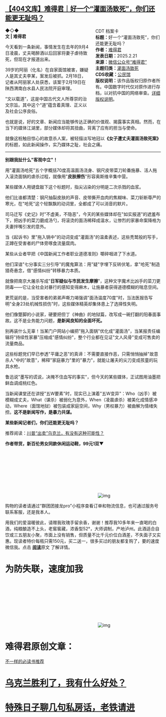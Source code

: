<!--1740144603000-->
[【404文库】难得君｜好一个“灌面汤致死”，你们还能更无耻吗？](https://chinadigitaltimes.net/chinese/715999.html)
------

<div style="width:42%;float:right;padding-left:20px"><div class="su-spoiler su-spoiler-style-fancy su-spoiler-icon-chevron-circle" data-scroll-offset="0" data-anchor-in-url="no"><div class="su-spoiler-title" tabindex="0" role="button"><span class="su-spoiler-icon"></span>CDT 档案卡</div><div class="su-spoiler-content su-u-clearfix su-u-trim"><strong>标题：</strong>好一个“灌面汤致死”，你们还能更无耻吗？<br><strong>作者：</strong><a href="https://chinadigitaltimes.net/chinese/tag/难得君" target="_blank">难得君</a><br><strong>发表日期：</strong>2025.2.21<br><strong>来源：</strong><a href="https://mp.weixin.qq.com/s/AjKPKM2b8nCE8wyIDlzuzA" target="_blank">微信公众号“难得君”</a><br><strong>主题归类：</strong><a href="https://chinadigitaltimes.net/space/灌面汤致死" target="_blank">灌面汤致死</a><br><strong>CDS收藏：</strong><a href="https://chinadigitaltimes.net/space/%E5%85%AC%E6%B0%91%E9%A6%86" target="_blank" rel="noopener">公民馆</a><br><strong>版权说明：</strong>该作品版权归原作者所有。中国数字时代仅对原作进行存档，以对抗中国的网络审查。<a href="https://chinadigitaltimes.net/chinese/copyright">详细版权说明</a>。</div></div></div><p>◆◇◆<br><strong>文 | 难得君</strong></p><p>今天看到一条新闻，事情发生在去年的9月4日凌晨，丈夫喝醉酒以后回家将妻子虐待致死，但现在才报道出来。</p><p>39岁的阿丽（化名）在自家面馆被害，嫌疑人是其丈夫李某，案发后被抓。2月18日，记者从阿丽家人处获悉，该案于2月19日在陕西渭南白水县人民法院开庭审理。</p><p>“文以载道”，这是中国古代文人所尊崇的治文宗旨。其中这个“道”蕴含着真理、正义以及社会公序良俗。</p><p>也就是说，好的文章、新闻应当能够传达正确的价值观、揭露事实真相。然而，在当下的媒体江湖里，部分媒体却将其扭曲，背离了应有的担当与使命。</p><p>就像这桩触目惊心的故意杀人案，被轻描淡写地冠以<strong>《女子遭丈夫灌面汤致死案》</strong>的标题，如此新闻操作，实乃媒体之耻，社会之痛。</p><hr><p><strong>别跟我扯什么"客观中立"！</strong></p><p>用"灌面汤呛死"五个字概括70度高温面汤浇身、钢尺皮带菜刀轮番施暴、活人拖入滚烫面锅的虐杀过程，就像用"<strong>皮肤擦伤</strong>"形容奥斯维辛集中营。</p><p>某些媒体人用键盘敲下这个标题时，指尖沾染的分明是二次杀戮的血浆。</p><p>他们比谁都清楚：钢尺抽裂皮肤的声音、皮带撕开血肉的焦糊味、菜刀斩断尊严的寒光，在"呛死"这个轻飘飘的动词里，全都成了可以消音的默片。</p><p>司马迁写《史记》时"不虚美，不隐恶"，今天的某些媒体却在"如实报道"的遮羞布下，把凶手的菜刀磨成汤勺，将滚烫的面汤稀释成温水，让惨烈的家暴命案降格为夫妻拌嘴引发的意外。</p><p>当《起诉书》里"拖入锅中"的动词变成"灌面汤"的温柔表述，这些秃鹫般的写手，正蹲在受害者的尸体旁啄食流量腐肉。</p><p>某些从业者早把《中国新闻工作者职业道德准则》嚼碎咽进了下水道。</p><p>他们深谙"七分事实三分引导"的魔鬼算法：用"疑"字埋下反转伏笔，拿"呛死"制造猎奇悬念，借"感情纠纷"转移暴力本质。</p><p>就像把南京大屠杀写成"<strong>日军疑似与市民发生摩擦</strong>"，这种文字魔术比凶手的菜刀更阴毒——它让全社会对暴行的感知变得麻木，让施暴者获得道德模糊的喘息空间。</p><p>更荒诞的是，当受害者的弟弟声嘶力竭强调"面汤温度70度"时，当法医报告写明"全身23处机械性损伤"时，这些媒体精英却集体患上了选择性失明。</p><p>他们像蹩脚的小说家，硬要把但丁《神曲》的地狱篇，改写成一碗打翻的阳春面事故。这不是业务能力问题，<strong>是新闻良知的全面坏死。</strong></p><p>别再装什么无辜！当某门户网站小编把"拖入面锅"优化成"灌面汤"，当某报责任编辑将"持续性家暴"压缩成"感情纠纷"，整个行业都在见证"文人风骨"变成可售卖的流量商品。</p><p>这些标题党们早已参透"平庸之恶"的真谛：不需要直接作恶，只需悄悄抽掉"故意杀人"中的"故意"，稀释"家庭暴力"里的"暴力"，就能让屠夫的尖刀变成孩童的玩具水枪。</p><p>鲁迅说"墨写的谎说，决掩不住血写的事实"，但今天的某些媒体，正试图用油墨把鲜血调成桃红色。</p><p>当新闻课堂还在讲授"五W要素"时，现实已上演着"五W变异"：Who（凶手）被模糊成丈夫，What（谋杀）被弱化为意外，When（凌晨虐杀）被美化成情感冲动，Where（面馆地狱）被包装成家庭空间，Why（男权暴力）被曲解为情绪失控。<strong>这不是新闻写作，是暴力共谋。</strong></p><p><strong>某些新闻记者们，你们还能更无耻吗？</strong></p><p>推荐阅读：<a href="https://mp.weixin.qq.com/s/STQjc138Rx1hSrAsIgxU7g">川普“出卖”乌克兰，有没有这种可能性？</a></p><p><strong>作者带货，新百伦男女同款休闲运动鞋，99元1双▼</strong></p><p><img decoding="async" src="data:image/svg+xml,%3Csvg%20xmlns='http://www.w3.org/2000/svg'%20viewBox='0%200%200%200'%3E%3C/svg%3E" alt="img" data-lazy-src="https://chinadigitaltimes.net/chinese/files/2025/02/好一个灌面汤致死，你们还能更无耻吗？.jpeg"><noscript><img decoding="async" src="https://chinadigitaltimes.net/chinese/files/2025/02/好一个灌面汤致死，你们还能更无耻吗？.jpeg" alt="img"></noscript></p><p>购物的读者请通过“群团团接龙pro”小程序查看订单和物流信息，也可通过服务号联系客服，还是我本人。</p><p>用我们的爱温暖彼此，请赠我玫瑰手留余香，谢谢！推荐我10多年来一直喝的白酒，纯粮酿造不上头，老窖窖藏，浓香型52°，大师调制，产地泸州。此酒适合自饮或三五朋友小聚，市面上没有销售，但质量不比千元价位白酒差，不失面子又实惠。现读者特价每瓶只需150元，买二送一，很多买过的朋友都复购了，要的速度微信我。点击&nbsp;<strong><a href="https://mp.weixin.qq.com/s?__biz=Mzg2MTI1OTY0OQ==&amp;mid=2247502283&amp;idx=2&amp;sn=6d2e83e7275418703757dbd20ec8b573&amp;chksm=ce1b5b25f96cd233dc22889cc995f467dc4cf34d9616243a872e4f7a81013e51d85d41819cf2&amp;token=221475649%E2%8C%A9=zh_CN&amp;scene=21#wechat_redirect">阅读</a></strong>原文&nbsp;了解详情。</p><h1>为防失联，速度加我</h1><p><img decoding="async" src="data:image/svg+xml,%3Csvg%20xmlns='http://www.w3.org/2000/svg'%20viewBox='0%200%200%200'%3E%3C/svg%3E" alt="img" data-lazy-src="https://chinadigitaltimes.net/chinese/files/2024/10/post-712122-67092b5a8cee1."><noscript><img decoding="async" src="https://chinadigitaltimes.net/chinese/files/2024/10/post-712122-67092b5a8cee1." alt="img"></noscript></p><h1>难得君原创文章：</h1><p><a href="https://mp.weixin.qq.com/s?__biz=Mzg5Mjg2MTgzOQ==&amp;mid=2247485369&amp;idx=1&amp;sn=f0bdb428590eecf995aee12aff641ebc&amp;chksm=c036eb59f741624fe25b9c9a406f5e1d5c6f79a61993f943987ec5adafdd587bc372c64aadcb&amp;payreadticket=HK622nK9PsHD1s28DyjS3G4fNG9Kr8RMUmC5U4ukN6YmY7AK4kwyaAhFWmgeDpljXYEu-zc&amp;scene=21#wechat_redirect">不一样的必读书推荐</a></p><h1><strong><a href="https://mp.weixin.qq.com/s?__biz=Mzg2MTI1OTY0OQ==&amp;mid=2247510064&amp;idx=1&amp;sn=28b5c3764b66d913d389cdd4af28459f&amp;chksm=ce1b3adef96cb3c85ae359aa9c392e291ec2adfc7ec0aa98b629a919b1c2c0bab7ed91601321&amp;token=555515068%E2%8C%A9=zh_CN&amp;scene=21#wechat_redirect">乌克兰胜利了，我有什么好处？</a></strong></h1><h1><a href="https://mp.weixin.qq.com/s?__biz=Mzg5Mjg2MTgzOQ==&amp;mid=2247486130&amp;idx=1&amp;sn=30376da428d7c857169d16a2d7415d28&amp;chksm=c036e652f7416f4423a4582ea3b74b0e063814b7fdd00e9a14e8434973768a1548605d879f90&amp;payreadticket=HCqXBrcer1nGfP4OZWVkFvz98Feazr6Pj3_iEVp-5FFfvnqGPSUBeDONwZQpMuDbq-d9Xl8&amp;scene=21#wechat_redirect">特殊日子聊几句私房话，老铁请进</a></h1><div class="addtoany_share_save_container addtoany_content addtoany_content_bottom"><div class="a2a_kit a2a_kit_size_32 addtoany_list" data-a2a-url="https://chinadigitaltimes.net/chinese/715999.html" data-a2a-title="【404文库】难得君｜好一个“灌面汤致死”，你们还能更无耻吗？"><a class="a2a_button_facebook" href="https://www.addtoany.com/add_to/facebook?linkurl=https%3A%2F%2Fchinadigitaltimes.net%2Fchinese%2F715999.html&amp;linkname=%E3%80%90404%E6%96%87%E5%BA%93%E3%80%91%E9%9A%BE%E5%BE%97%E5%90%9B%EF%BD%9C%E5%A5%BD%E4%B8%80%E4%B8%AA%E2%80%9C%E7%81%8C%E9%9D%A2%E6%B1%A4%E8%87%B4%E6%AD%BB%E2%80%9D%EF%BC%8C%E4%BD%A0%E4%BB%AC%E8%BF%98%E8%83%BD%E6%9B%B4%E6%97%A0%E8%80%BB%E5%90%97%EF%BC%9F" title="Facebook" rel="nofollow noopener" target="_blank"></a><a class="a2a_button_twitter" href="https://www.addtoany.com/add_to/twitter?linkurl=https%3A%2F%2Fchinadigitaltimes.net%2Fchinese%2F715999.html&amp;linkname=%E3%80%90404%E6%96%87%E5%BA%93%E3%80%91%E9%9A%BE%E5%BE%97%E5%90%9B%EF%BD%9C%E5%A5%BD%E4%B8%80%E4%B8%AA%E2%80%9C%E7%81%8C%E9%9D%A2%E6%B1%A4%E8%87%B4%E6%AD%BB%E2%80%9D%EF%BC%8C%E4%BD%A0%E4%BB%AC%E8%BF%98%E8%83%BD%E6%9B%B4%E6%97%A0%E8%80%BB%E5%90%97%EF%BC%9F" title="Twitter" rel="nofollow noopener" target="_blank"></a><a class="a2a_button_telegram" href="https://www.addtoany.com/add_to/telegram?linkurl=https%3A%2F%2Fchinadigitaltimes.net%2Fchinese%2F715999.html&amp;linkname=%E3%80%90404%E6%96%87%E5%BA%93%E3%80%91%E9%9A%BE%E5%BE%97%E5%90%9B%EF%BD%9C%E5%A5%BD%E4%B8%80%E4%B8%AA%E2%80%9C%E7%81%8C%E9%9D%A2%E6%B1%A4%E8%87%B4%E6%AD%BB%E2%80%9D%EF%BC%8C%E4%BD%A0%E4%BB%AC%E8%BF%98%E8%83%BD%E6%9B%B4%E6%97%A0%E8%80%BB%E5%90%97%EF%BC%9F" title="Telegram" rel="nofollow noopener" target="_blank"></a><a class="a2a_button_reddit" href="https://www.addtoany.com/add_to/reddit?linkurl=https%3A%2F%2Fchinadigitaltimes.net%2Fchinese%2F715999.html&amp;linkname=%E3%80%90404%E6%96%87%E5%BA%93%E3%80%91%E9%9A%BE%E5%BE%97%E5%90%9B%EF%BD%9C%E5%A5%BD%E4%B8%80%E4%B8%AA%E2%80%9C%E7%81%8C%E9%9D%A2%E6%B1%A4%E8%87%B4%E6%AD%BB%E2%80%9D%EF%BC%8C%E4%BD%A0%E4%BB%AC%E8%BF%98%E8%83%BD%E6%9B%B4%E6%97%A0%E8%80%BB%E5%90%97%EF%BC%9F" title="Reddit" rel="nofollow noopener" target="_blank"></a><a class="a2a_button_whatsapp" href="https://www.addtoany.com/add_to/whatsapp?linkurl=https%3A%2F%2Fchinadigitaltimes.net%2Fchinese%2F715999.html&amp;linkname=%E3%80%90404%E6%96%87%E5%BA%93%E3%80%91%E9%9A%BE%E5%BE%97%E5%90%9B%EF%BD%9C%E5%A5%BD%E4%B8%80%E4%B8%AA%E2%80%9C%E7%81%8C%E9%9D%A2%E6%B1%A4%E8%87%B4%E6%AD%BB%E2%80%9D%EF%BC%8C%E4%BD%A0%E4%BB%AC%E8%BF%98%E8%83%BD%E6%9B%B4%E6%97%A0%E8%80%BB%E5%90%97%EF%BC%9F" title="WhatsApp" rel="nofollow noopener" target="_blank"></a><a class="a2a_button_email" href="https://www.addtoany.com/add_to/email?linkurl=https%3A%2F%2Fchinadigitaltimes.net%2Fchinese%2F715999.html&amp;linkname=%E3%80%90404%E6%96%87%E5%BA%93%E3%80%91%E9%9A%BE%E5%BE%97%E5%90%9B%EF%BD%9C%E5%A5%BD%E4%B8%80%E4%B8%AA%E2%80%9C%E7%81%8C%E9%9D%A2%E6%B1%A4%E8%87%B4%E6%AD%BB%E2%80%9D%EF%BC%8C%E4%BD%A0%E4%BB%AC%E8%BF%98%E8%83%BD%E6%9B%B4%E6%97%A0%E8%80%BB%E5%90%97%EF%BC%9F" title="Email" rel="nofollow noopener" target="_blank"></a><a class="a2a_button_copy_link" href="https://www.addtoany.com/add_to/copy_link?linkurl=https%3A%2F%2Fchinadigitaltimes.net%2Fchinese%2F715999.html&amp;linkname=%E3%80%90404%E6%96%87%E5%BA%93%E3%80%91%E9%9A%BE%E5%BE%97%E5%90%9B%EF%BD%9C%E5%A5%BD%E4%B8%80%E4%B8%AA%E2%80%9C%E7%81%8C%E9%9D%A2%E6%B1%A4%E8%87%B4%E6%AD%BB%E2%80%9D%EF%BC%8C%E4%BD%A0%E4%BB%AC%E8%BF%98%E8%83%BD%E6%9B%B4%E6%97%A0%E8%80%BB%E5%90%97%EF%BC%9F" title="Copy Link" rel="nofollow noopener" target="_blank"></a><a class="a2a_dd addtoany_share_save addtoany_share" href="https://www.addtoany.com/share"></a></div></div>
